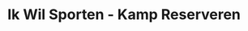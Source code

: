 ---
category: Lopend
title: Ik Wil Sporten - Kamp Reserveren
description: Een kamp reserveren voor je kind kan alleen online. Om dat te doen heb je ook een 'Mijn Gent Profiel' nodig, wat voor extra drempel kan zorgen.
sheet: 14IgT1DUXAsaV6QD2U-umuFvaPmRwOlWu1WmBXqINMFo
---